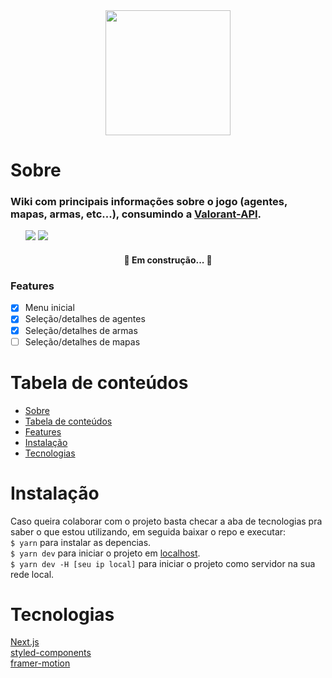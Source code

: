 <div align="center">
<img src="https://user-images.githubusercontent.com/31023594/149328329-424137c9-e60e-4789-8962-f5c3c1f09def.png" width="200" height="200"/>
</div>

# Sobre
<h3>Wiki com principais informações sobre o jogo (agentes, mapas, armas, etc...), consumindo a <a href="https://valorant-api.com/">Valorant-API</a>.</h3>
<ul>
  <img src="https://img.shields.io/badge/phs-wellcome-green"/> 
  <img src="https://img.shields.io/badge/version-1.00-green"/>
</ul>

<h4 align="center"> 🚧 Em construção...  🚧</h4>

### Features
- [x] Menu inicial
- [x] Seleção/detalhes de agentes
- [x] Seleção/detalhes de armas
- [ ] Seleção/detalhes de mapas

# Tabela de conteúdos
<ul>
  <li><a href="#sobre">Sobre</a></li>
  <li><a href="#tabela-de-conteúdos">Tabela de conteúdos</a></li>
  <li><a href="#features">Features</a></li>  
  <li><a href="#instalação">Instalação</a></li>
  <li><a href="#tecnologias">Tecnologias</a></li>
</ul>

# Instalação

Caso queira colaborar com o projeto basta checar a aba de tecnologias
pra saber o que estou utilizando, em seguida baixar o repo 
e executar:</br>
`$ yarn` para instalar as depencias.</br>
`$ yarn dev` para iniciar o projeto em <a href="http://localhost:3000">localhost</a>.</br>
`$ yarn dev -H [seu ip local]` para iniciar o projeto como servidor na sua rede local.

# Tecnologias
<a href="https://nextjs.org/docs">Next.js</a></br>
<a href="https://styled-components.com/docs">styled-components</a></br>
<a href="https://www.framer.com/docs/">framer-motion</a></br>


